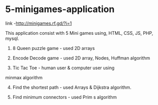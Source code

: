 # 5-minigames-application

link -http://minigames.rf.gd/?i=1

This application consist with 5 Mini games using,
 HTML, CSS, JS, PHP, mysql. 

 1. 8 Queen puzzle game - used 2D arrays

 2. Encode Decode game - used 2D array, Nodes, Huffman algorithm

 3. Tic Tac Toe - human user & computer user using 

 minmax algorithm

 4. Find the shortest path - used Arrays & Dijkstra algorithm.

 5. Find minimum connectors - used Prim s algorithm

